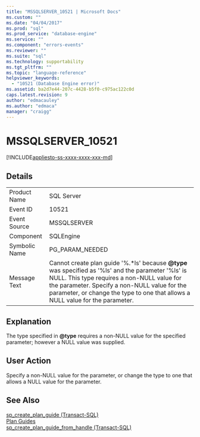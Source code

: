```yaml
---
title: "MSSQLSERVER_10521 | Microsoft Docs"
ms.custom: ""
ms.date: "04/04/2017"
ms.prod: "sql"
ms.prod_service: "database-engine"
ms.service: ""
ms.component: "errors-events"
ms.reviewer: ""
ms.suite: "sql"
ms.technology: supportability
ms.tgt_pltfrm: ""
ms.topic: "language-reference"
helpviewer_keywords: 
  - "10521 (Database Engine error)"
ms.assetid: ba2d7e44-207c-4428-b5f0-c975ac122c0d
caps.latest.revision: 9
author: "edmacauley"
ms.author: "edmaca"
manager: "craigg"
---
```

# MSSQLSERVER_10521
[!INCLUDE[appliesto-ss-xxxx-xxxx-xxx-md](../../includes/appliesto-ss-xxxx-xxxx-xxx-md.md)]
  
## Details  
  
|||  
|-|-|  
|Product Name|SQL Server|  
|Event ID|10521|  
|Event Source|MSSQLSERVER|  
|Component|SQLEngine|  
|Symbolic Name|PG_PARAM_NEEDED|  
|Message Text|Cannot create plan guide '%.\*ls' because **@type** was specified as '%ls' and the parameter '%ls' is NULL. This type requires a non-NULL value for the parameter. Specify a non-NULL value for the parameter, or change the type to one that allows a NULL value for the parameter.|  
  
## Explanation  
The type specified in **@type** requires a non-NULL value for the specified parameter; however a NULL value was supplied.  
  
## User Action  
Specify a non-NULL value for the parameter, or change the type to one that allows a NULL value for the parameter.  
  
## See Also  
[sp_create_plan_guide &#40;Transact-SQL&#41;](~/relational-databases/system-stored-procedures/sp-create-plan-guide-transact-sql.md)  
[Plan Guides](~/relational-databases/performance/plan-guides.md)  
[sp_create_plan_guide_from_handle &#40;Transact-SQL&#41;](~/relational-databases/system-stored-procedures/sp-create-plan-guide-from-handle-transact-sql.md)  
  
